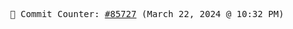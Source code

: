 <p align="center">
    <samp>
        📮 Commit Counter: <a href="https://github.com/Javascript-void0/Javascript-void0/commits/main">#85727</a> (March 22, 2024 @ 10:32 PM)
    </samp>
</p>